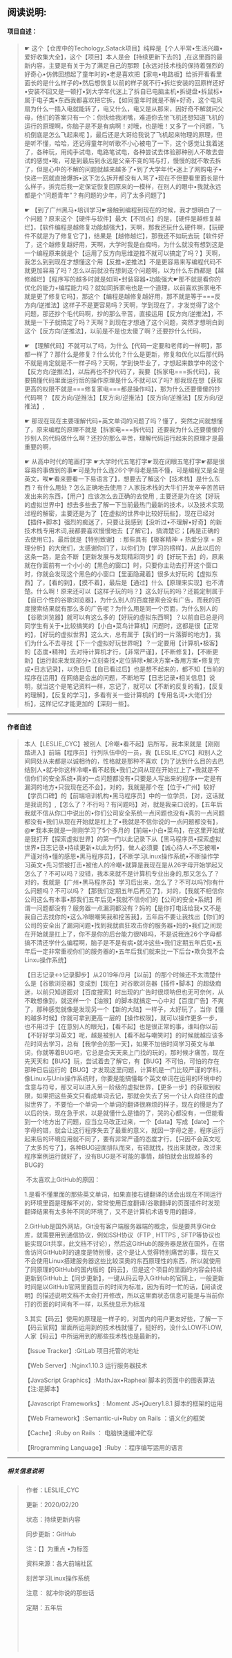 ## 阅读说明:                                                                                               

####                                                                               **项目自述：**

>☛     这个【仓库中的Techology_Satack项目】纯粹是【个人平常•生活兴趣•爱好收集大全】，这个【项目】本人是会【持续更新下去的】,在这里面的最新内容，主要是有关于为了满足自己的那颗【永远对技术栈的保持着强烈的好奇心•仿佛回想起了童年时的•老是喜欢把【家电•电路板】给拆开看看里面长的是什么样子的•然后想恢复以前的样子就不行•拆烂安装的回原样还好•安装不回又是一顿打•到大学年代迷上了拆自已电脑主机•拆键盘•拆鼠标•属于电子类•东西我都喜欢把它拆，【如同童年时就是不解+好奇，这个电风扇为什么一插入电就能转了，电又什么，电又是从那来，因好奇不解就问父母，他们的答案只有一个：你快给我闭嘴，难道你去坐飞机还想知道飞机的运行的原理啊，你脑子是不是有病啊！对哦，也是哦！又多了一个问题，飞机倒底是怎么飞起来呢 】，最后还是大哥给我说了飞机起来物理的原理，但是听不懂，哈哈，还记得童年时听歌不小心被电了一下，这个感觉让我着迷了，各种玩，用纯手试电，电路笔试电，各种尝试去体验那种别人不敢去尝试的感觉•唉，可是到最后到永远是父亲不变的骂与打，慢慢的就不敢去拆了，但是心中的不解的问题就越来越多了•到了大学年代•迷上了网购电子•快递一回就直接爆拆•这下怎么拆开都没有人骂了•现在不但要看里面长是什么样子，拆完后我一定保证恢复回原来的一模样，在别人的眼中•我就永远都是个“问题青年”？有问题的少年，问了太多问题了】
>
>☛   【到了广州黑马•培训学习☛接触到编程到现在的时候，我才想明白了一个问题？原来这个【硬件与软件】最大【不同点】的是，【硬件是越修复越烂】，【软件编程是越修复功能越强大】，天啊，那我还玩什么硬件啊，【玩硬件不就是为了修复它了】，结果是【越修越烂】，那我还不如玩去玩【软件好了，这个越修复越好用，天啊，大学时我是白痴吗，为什么就没有想到这是一个编程原来就是个【运用了反方向思维逆推不就可以搞定了吗？】天啊，我怎么到到现在才想懂这个用【反推+逆推法】不是更容易来写编程代码不就更加容易了吗？怎么以前就没有想到这个问题啊，以为什么东西都是【越修越烂】【程序写的越多时就是如同•封装容器•功能强大☛那不就是看你的优化的能力+编程能力吗？就如同拆家电也是一个道理，以前喜欢拆家电不就是更了修复它吗】，那这个【编程是越修复越好用，那不就是等于===反方向/逆推法】这样子不是更容易吗？天啊，学到现在了，才发觉得了这个问题，那还抄个毛代码啊，抄的那么辛苦，直接运用【反方向/逆推法】，不就是一下子就搞定了吗？天啊？到现在才想通了这个问题，突然才想明白到这个【反方向/逆推法】，以前是不是也太傻了啊？还要抄什么代码，
>
>☛    【理解代码】不就可以了吗，为什么【代码一定要和老师的一样啊】，那都一样了？那什么是修复？什么优化？什么是更新，修复和优化以后那代码不就是肯定就是不一样子吗？天啊，学到快毕业了，才想起来数学中的这个【反方向/逆推法】，以后再也不抄代码了，我要【拆家电===拆代码】，我要搞懂代码里面运行后的操作原理是什么不就可以了吗? 那我现在想【获取更高的权限不就是===修复家电===都是操作吗】，那为什么还要傻傻的抄代码啊？【反方向/逆推法】【反方向/逆推法】【反方向/逆推法】【反方向/逆推法】,
>
>☛     那现在现在主要理解代码+英文单词的问题了吗？懂了，突然之间就想懂了，原来编程的原理不就是【拆家电===拆代码】还要我为什么还要傻傻的抄别人的代码做什么啊？还抄的那么辛苦，理解代码运行起来的原理才是最重要的啊，
>
>☛     从高中时代的笔画打字 ☛大学时代五笔打字☛现在闭眼五笔打字☛都是很容易的事做到的事☛可是为什么连26个字母老是搞不懂，可是编程又是全是英文，唉☛看来要看一下易语言了】，想要去了解这个【技术栈】是什么东西 ? 有什么用处 ? 怎么正确地去使用？人家技术栈的大牛们开发辛辛苦苦研发出来的东西，【用户】应该怎么去正确的去使用  , 主要还是为在这【好玩的虚拟世界中】想去多些去了解一下当前最热门最新的技术，以及技术实现过程的解密，主要还是为了【在虚拟的世界中比较好玩些】，现在已经对【插件•脚本】强烈的痴迷了，只要让我感到【没听过•不理解•好奇】的新技术栈专用术词,我都要喜欢慢慢地去【了解它】，搞清楚它；【再是正确的去使用它】。最后就是【特别致谢】 : 那些具有【极客精神 + 热爱分享 + 原理分析】的大佬们，太感谢你们了，以你们为【学习的榜样】，从此以后的这条一路，是会不断【更新发展与发现精彩同步】的【好玩下去】的，原来就在你面前有一个小小的【黑色的窗口】时，只要你主动去打开这个窗口时，你就会发现这个黑色的小窗口【里面隐藏着】很多太好玩的【虚拟东西】了，【看的到】，【摸不着】，最后是【通过】什么【原理来实现】也不清楚。什么啊！原来还可以【这样子玩的吗？】这么好玩的吗？还能定制属于【自已个性的谷歌浏览器】，为什么别人的百度搜索会没有广告，而我的百度搜索结果就有那么多的广告呢？为什么用是同一个页面，为什么别人的【谷歌浏览器】就可以有这么多的【好玩的虚拟东西啊】？以前自已总是问同学生有关于•比较搞笑的【小白•菜鸟计算机】问题时，这都是很【正常的】，【好玩的虚拟世界】这么大，总有属于【我们的一片落脚的地方】，我们为什么不去寻找【下一个虚拟好玩世界呢】？一定要用【计算机•极客】的【态度•精神】去对待计算机才行，【非常严谨】，【不断修复】，【不断更新】【运行起来发现部分•立刻查找•定位排除•解决方案•备用方案•修复完成•日志记录】，以免日后【自已看过后】也是想不起来的，都不知【当前的程序在运用】在网络是会出的问题，不断地写【日志记录•相关信息】说明，就当这个是笔记资料一样，忘记了，就可以【不断的反复的看】，【反复的理解】，【反复的学习】，多看有关一些计算机的【专用名词•大佬们分析】，这样记忆才能更加的【深刻一些】。

----------------------------------------------------------------------------------------------------------------------------------------------------------

#### 作者自述

> ​        本人【LESLIE_CYC】被别人【冷嘲•看不起】后所写，我本来就是【刚刚踏进入】前端【程序员】行列队伍中的一员，我【LESLIE_CYC】和别人之间同处从来都是以诚相待的，性格就是那种不喜欢【为了达到什么目的去巴结别人•就冲你这样冷嘲•看不起我•我们之间从现在开始扛上了•我就是不信你们的安全系统•真的一点问题都没有•只要是人写出来的程序•一定是有漏洞的地方•只我现在还不会】，对的，我就是那个在【位于•广州】较好【学员口碑】的【前端培训机构•黑马程序员】中的一位学员，【对，这话就是我说的】,【怎么了？不行吗？有问题吗】对，就是我亲口说的，【五年后我就不信从你口中说出的•你们公司安全系统一点问题也没有•真的一点问题都没有•我们从现在开始就是杠上了•我就是不信你说的一点问题都没有】，@☛我本来就是一刚刚学习了5个多月的【前端•小白•菜鸟】，在这里开始就是我打开【探索虚拟世界】的第一门以此记录下从【黑马程序员•探索虚拟世界•日志记录•持续更新•以此为怀】，做人必须要【诚心待人•不忘被嘲•严谨对待•懂的感恩•黑马程序员】，【不断学习Linux操作系统•不断操作学习英文•先习惯被打击•被他人的冷嘲•就算是我现在是从26字母开始学起又怎么了？不可以吗？没错，我本来就不是计算机专业出身的,那又怎么了？对的，我就是【广州•黑马程序员】学习后出来，怎么了？不可以吗?你有什么问题吗？不可以吗？【那我们定期五年后再见了】，对的，【我就不相信你公司这么有本事•那我们五年后见•我就不信你们的【公司的安全•系统】所谓一问题都没有？服务器一点漏洞都没有？妈的【是你打电话给我•又不是我自己去找你的•这么冷眼嘲笑我和挖苦我】，五年后不要让我找出【你们的公司的安全出了漏洞问题•找到我就疯狂攻击你的服务器•妈的•我们之间现在开始就是扛上了，你不是你的后台能力很NB吗，不是说我连26个字母都搞不清还学什么编程啊，脑子是不是有病•就冲这些•我们定期五年后见•五年后一定非常重视你们的服务器的•五年后我们就来比一下后台•欺负我不会Linxu操作系统】
>
> 【日志记录↔记录脚步】从2019年/9月【以前】的那个时候还不太清楚什么是【谷歌浏览器】变成到【现在】对谷歌浏览器【插件•脚本】的超级痴迷，以前只知道面对【百度搜索】时出现的广告时很烦呐但也无可奈何，从不敢想像到，就这样一个【油猴】的脚本就搞定一心中对【百度广告】不爽了，那种感觉就像是发现另一个【新的大陆】一样子，太好玩了，当你【懂的越多时候】你就可拿到更高一层的【操作权限】，就可以操作更多一步，也不用过于【在意别人的眼光】，【看不起】也是很正常的事，谁叫你以前【不好好学习英文】呢，越是被别人【看不起与嘲笑时】的时候就越应该多花时间去学习，总有【我学会的那一天】，如果不加倍时间学习英文与单词，你就等着BUG吧，它总是会天天来上门找的玩的，那时候才痛苦，现在先天天和【BUG】玩，尝试着去了解它，有【BUG】不可怕，可怕的存在那种日后运行的【BUG】才发现这里问题，计算机是一门比较严谨的学科，像Linux与Unix操作系统时，你要是能搞懂每个英文单词在运用的环境中的含意与符号，那又可以进入另一阶级的虚拟世界，【更多一步】的获取到权限，如果把这些英文只看成单词去记，那就会失去了另一个让人向往往的虚拟世界了，不要怕一个单词一个单词的翻译很麻烦的样子，现在的慢是为了以后的快，现在急于求，以是就懂什么是错的了，哭的心都没有，一但能看到一个地方出了问题，应当立马改正过来，一个【data】写成【date】一个字母的错，就会让这行程序失去了最重的意义，就因一字母之差，程序运行起来后的环境应用就不同了，要有非常严谨的态度才行，【只因不会英文吃了太多的亏了】，各种BUG迎面排队而来，有错就找，找出来就改，改过来程序案例运行就好了，没有BUG是不可能的事情，越怕就会出现越多的BUG的
>
> ​      不太喜欢上GitHub的原因：
>
> ​            1.是看不懂里面的那些英文单词，如果直接右键翻译的话会出现在不同运行的环境里面是理解不对的，常常使用百度翻译/谷歌翻译的页面插件时发现翻译结果有太多种不同的环境了，又不是计算机术语专用的翻译，
>
> ​            2.GitHub是国外网站，Git没有客户端服务器端的概念，但是要共享Git仓库，就需要用到通信协议，例如SSH协议（FTP , HTTPS , SFTP等协议也能实现Git共享，此文档不讨论），然后这GitHub的服务器是放在国外，在宿舍访问GitHub时的速度是特别慢，这个是让人觉得特别痛苦的事，现在又不会使用Linux搭建服务器这些比较深奥的东西原理性的东西，所以就使用了同原理的GitHub的国内版的【码云】，但是这个项目的里面的内容会持续更新到GitHub上【同步更新】，一键从码云导入GitHub的官网上，一般更新时间是以GitHub官网里面显示的时间为标准，因为有时一忙的话，【阅读说明】的描述说明文档不太会打开修改，所以这里面状态信息可能是与当前你打的页面的时间有不一样，以系统显示为标准
>
> ​          3.其实【码云】使用的原理是一样子的，对国内的用户更友好些，了解一下【码云官网】里面所运用到的技术栈就懂了，挺好的，没什么LOW不LOW,人家【码云】中所运用到的那些技术栈也是最新的，
>
> 【lssue Tracker】:GitLab  项目托管的地址
>
> 【Web Server】:Nginx1.10.3  运行服务器技术
>
> 【JavaScript Graphics】:MathJax•Rapheal  脚本的页面中的图表算法【注:是脚本】
>
> 【Javascript Frameworks】: Moment JS•jQuery1.8.1 脚本的框架的运用
>
> 【Web Framework】:Semantic-ui•Ruby on Rails ：语义化的框架
>
> 【Cache】:Ruby on Rails ： 电脑快速缓冲贮存
>
> 【Rrogramming Language】:Ruby ：程序编写运用的语言

-----------------------------------------------------------------------------------------------------------------------------------------------------------

##### 相关信息说明

>​                                                                                                                                                     作者：LESLIE_CYC
>
>​                                                                                                                                                     更新：2020/02/20
>
>​                                                                                                                                                   状态：持续更新内容
>
>​                                                                                                                                                      同步更新：GitHub
>
>​                                                                                                                                             注：【】为重点 •为标签 
>
>​                                                                                                                                            资料来源：各大前端社区
>
>​                                                                                                                                              刻苦学习Linux操作系统
>
>​                                                                                                                                            注意： 就冲你说的那些话
>
>​                                                                                                                                                                定期：五年后 
>
>​                                                                                                                                            
>
>​                                                                                                                                                                                                                                                                                           
>
>​                                                                                                                                                    

